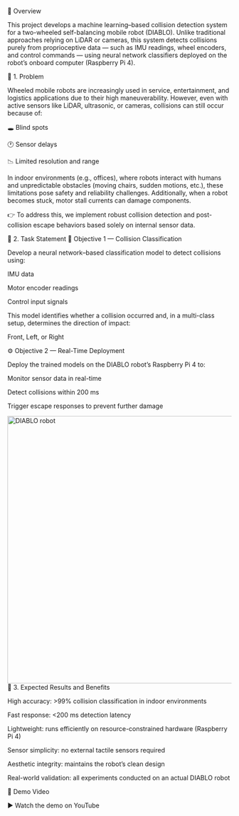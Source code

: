🚨 Overview

This project develops a machine learning–based collision detection system for a two-wheeled self-balancing mobile robot (DIABLO).
Unlike traditional approaches relying on LiDAR or cameras, this system detects collisions purely from proprioceptive data — such as IMU readings, wheel encoders, and control commands — using neural network classifiers deployed on the robot’s onboard computer (Raspberry Pi 4).

🧩 1. Problem

Wheeled mobile robots are increasingly used in service, entertainment, and logistics applications due to their high maneuverability.
However, even with active sensors like LiDAR, ultrasonic, or cameras, collisions can still occur because of:

🕳️ Blind spots

🕐 Sensor delays

📉 Limited resolution and range

In indoor environments (e.g., offices), where robots interact with humans and unpredictable obstacles (moving chairs, sudden motions, etc.), these limitations pose safety and reliability challenges.
Additionally, when a robot becomes stuck, motor stall currents can damage components.

👉 To address this, we implement robust collision detection and post-collision escape behaviors based solely on internal sensor data.

🎯 2. Task Statement
🧠 Objective 1 — Collision Classification

Develop a neural network–based classification model to detect collisions using:

IMU data

Motor encoder readings

Control input signals

This model identifies whether a collision occurred and, in a multi-class setup, determines the direction of impact:

Front, Left, or Right

⚙️ Objective 2 — Real-Time Deployment

Deploy the trained models on the DIABLO robot’s Raspberry Pi 4 to:

Monitor sensor data in real-time

Detect collisions within 200 ms

Trigger escape responses to prevent further damage

<img width="600" alt="DIABLO robot" src="https://github.com/user-attachments/assets/12792c48-b529-4241-8878-8f4c84444655" />
🚀 3. Expected Results and Benefits

High accuracy: >99% collision classification in indoor environments

Fast response: <200 ms detection latency

Lightweight: runs efficiently on resource-constrained hardware (Raspberry Pi 4)

Sensor simplicity: no external tactile sensors required

Aesthetic integrity: maintains the robot’s clean design

Real-world validation: all experiments conducted on an actual DIABLO robot

🎥 Demo Video

▶️ Watch the demo on YouTube
